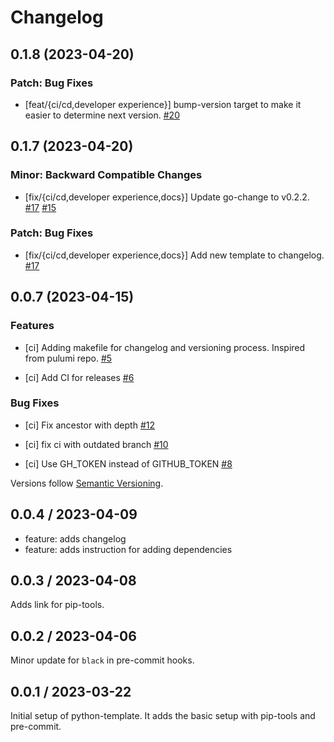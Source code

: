 # Changelog

## 0.1.8 (2023-04-20)


### Patch: Bug Fixes

- [feat/{ci/cd,developer experience}] bump-version target to make it easier to determine next version.
  [#20](https://github.com/pulumi/pulumi/pull/20)

## 0.1.7 (2023-04-20)


### Minor: Backward Compatible Changes

- [fix/{ci/cd,developer experience,docs}] Update go-change to v0.2.2.
  [#17](https://github.com/pulumi/pulumi/pull/17)
  [#15](https://github.com/pulumi/pulumi/pull/15)


### Patch: Bug Fixes

- [fix/{ci/cd,developer experience,docs}] Add new template to changelog.
  [#17](https://github.com/pulumi/pulumi/pull/17)

## 0.0.7 (2023-04-15)

### Features

- [ci] Adding makefile for changelog and versioning process. Inspired from pulumi repo.
  [#5](https://github.com/karmingc/python-template/pull/5)

- [ci] Add CI for releases
  [#6](https://github.com/karmingc/python-template/pull/6)

### Bug Fixes

- [ci] Fix ancestor with depth
  [#12](https://github.com/karmingc/python-template/pull/12)

- [ci] fix ci with outdated branch
  [#10](https://github.com/karmingc/python-template/pull/10)

- [ci] Use GH_TOKEN instead of GITHUB_TOKEN
  [#8](https://github.com/karmingc/python-template/pull/8)

Versions follow [Semantic Versioning](https://semver.org/).

## 0.0.4 / 2023-04-09

- feature: adds changelog
- feature: adds instruction for adding dependencies

## 0.0.3 / 2023-04-08

Adds link for pip-tools.

## 0.0.2 / 2023-04-06

Minor update for `black` in pre-commit hooks.

## 0.0.1 / 2023-03-22

Initial setup of python-template. It adds the basic setup with pip-tools and pre-commit.